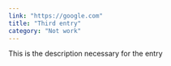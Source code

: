 ```yaml
---
link: "https://google.com"
title: "Third entry"
category: "Not work"
---
```


This is the description necessary for the entry
